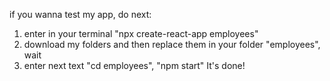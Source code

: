 if you wanna test my app, do next:
1. enter in your terminal "npx create-react-app employees"
2. download my folders and then replace them in your folder "employees", wait
3. enter next text "cd employees", "npm start"
It's done!
